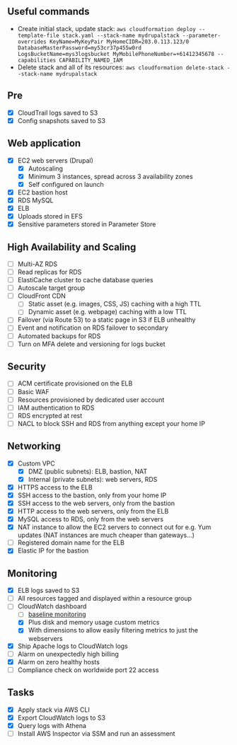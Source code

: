 ## Useful commands

 * Create initial stack, update stack:
   `aws cloudformation deploy --template-file stack.yaml --stack-name mydrupalstack --parameter-overrides KeyName=MyKeyPair MyHomeCIDR=203.0.113.123/0 DatabaseMasterPassword=my53cr37p455w0rd LogsBucketName=mys3logsbucket MyMobilePhoneNumber=+61412345678 --capabilities CAPABILITY_NAMED_IAM`
 * Delete stack and all of its resources:
   `aws cloudformation delete-stack --stack-name mydrupalstack`

## Pre

 - [X] CloudTrail logs saved to S3
 - [X] Config snapshots saved to S3

## Web application

 - [X] EC2 web servers (Drupal)
   - [X] Autoscaling
   - [X] Minimum 3 instances, spread across 3 availability zones
   - [X] Self configured on launch
 - [X] EC2 bastion host
 - [X] RDS MySQL
 - [X] ELB
 - [X] Uploads stored in EFS
 - [X] Sensitive parameters stored in Parameter Store

## High Availability and Scaling

 - [ ] Multi-AZ RDS
 - [ ] Read replicas for RDS
 - [ ] ElastiCache cluster to cache database queries
 - [ ] Autoscale target group
 - [ ] CloudFront CDN
   - [ ] Static asset (e.g. images, CSS, JS) caching with a high TTL
   - [ ] Dynamic asset (e.g. webpage) caching with a low TTL
 - [ ] Failover (via Route 53) to a static page in S3 if ELB unhealthy
 - [ ] Event and notification on RDS failover to secondary
 - [ ] Automated backups for RDS
 - [ ] Turn on MFA delete and versioning for logs bucket

## Security

 - [ ] ACM certificate provisioned on the ELB
 - [ ] Basic WAF
 - [ ] Resources provisioned by dedicated user account
 - [ ] IAM authentication to RDS
 - [ ] RDS encrypted at rest
 - [ ] NACL to block SSH and RDS from anything except your home IP

## Networking

 - [X] Custom VPC
   - [X] DMZ (public subnets): ELB, bastion, NAT
   - [X] Internal (private subnets): web servers, RDS
 - [X] HTTPS access to the ELB
 - [X] SSH access to the bastion, only from your home IP
 - [X] SSH access to the web servers, only from the bastion
 - [X] HTTP access to the web servers, only from the ELB
 - [X] MySQL access to RDS, only from the web servers
 - [X] NAT instance to allow the EC2 servers to connect out for e.g. Yum updates
       (NAT instances are much cheaper than gateways...)
 - [ ] Registered domain name for the ELB
 - [X] Elastic IP for the bastion

## Monitoring

 - [X] ELB logs saved to S3
 - [ ] All resources tagged and displayed within a resource group
 - [ ] CloudWatch dashboard
    - [ ] [baseline monitoring](https://docs.aws.amazon.com/AWSEC2/latest/UserGuide/monitoring_ec2.html)
    - [X] Plus disk and memory usage custom metrics
    - [X] With dimensions to allow easily filtering metrics to just the webservers
 - [X] Ship Apache logs to CloudWatch logs
 - [ ] Alarm on unexpectedly high billing
 - [X] Alarm on zero healthy hosts
 - [ ] Compliance check on worldwide port 22 access

## Tasks

 - [X] Apply stack via AWS CLI
 - [X] Export CloudWatch logs to S3
 - [X] Query logs with Athena
 - [ ] Install AWS Inspector via SSM and run an assessment
